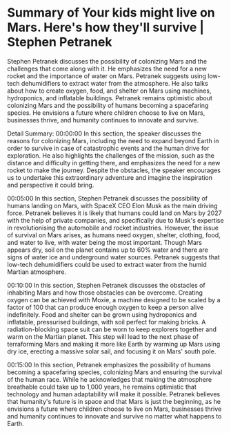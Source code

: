 # Summary of Your kids might live on Mars. Here's how they'll survive | Stephen Petranek

Stephen Petranek discusses the possibility of colonizing Mars and the challenges that come along with it. He emphasizes the need for a new rocket and the importance of water on Mars. Petranek suggests using low-tech dehumidifiers to extract water from the atmosphere. He also talks about how to create oxygen, food, and shelter on Mars using machines, hydroponics, and inflatable buildings. Petranek remains optimistic about colonizing Mars and the possibility of humans becoming a spacefaring species. He envisions a future where children choose to live on Mars, businesses thrive, and humanity continues to innovate and survive.

Detail Summary: 
00:00:00
In this section, the speaker discusses the reasons for colonizing Mars, including the need to expand beyond Earth in order to survive in case of catastrophic events and the human drive for exploration. He also highlights the challenges of the mission, such as the distance and difficulty in getting there, and emphasizes the need for a new rocket to make the journey. Despite the obstacles, the speaker encourages us to undertake this extraordinary adventure and imagine the inspiration and perspective it could bring.

00:05:00
In this section, Stephen Petranek discusses the possibility of humans landing on Mars, with SpaceX CEO Elon Musk as the main driving force. Petranek believes it is likely that humans could land on Mars by 2027 with the help of private companies, and specifically due to Musk's expertise in revolutionising the automobile and rocket industries. However, the issue of survival on Mars arises, as humans need oxygen, shelter, clothing, food, and water to live, with water being the most important. Though Mars appears dry, soil on the planet contains up to 60% water and there are signs of water ice and underground water sources. Petranek suggests that low-tech dehumidifiers could be used to extract water from the humid Martian atmosphere.

00:10:00
In this section, Stephen Petranek discusses the obstacles of inhabiting Mars and how those obstacles can be overcome. Creating oxygen can be achieved with Moxie, a machine designed to be scaled by a factor of 100 that can produce enough oxygen to keep a person alive indefinitely. Food and shelter can be grown using hydroponics and inflatable, pressurised buildings, with soil perfect for making bricks. A radiation-blocking space suit can be worn to keep explorers together and warm on the Martian planet. This step will lead to the next phase of terraforming Mars and making it more like Earth by warming up Mars using dry ice, erecting a massive solar sail, and focusing it on Mars' south pole.

00:15:00
In this section, Petranek emphasizes the possibility of humans becoming a spacefaring species, colonizing Mars and ensuring the survival of the human race. While he acknowledges that making the atmosphere breathable could take up to 1,000 years, he remains optimistic that technology and human adaptability will make it possible. Petranek believes that humanity's future is in space and that Mars is just the beginning, as he envisions a future where children choose to live on Mars, businesses thrive and humanity continues to innovate and survive no matter what happens to Earth.

